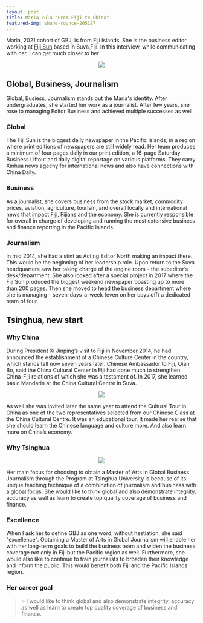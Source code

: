 ```yaml
---
layout: post
title: Maria Vula "From Fiji to China"
featured-img: shane-rounce-205187
---
```


Maria, 2021 cohort of GBJ, is from Fiji Islands. She is the business editor working at [Fiji Sun](https://fijisun.com.fj/) based in Suva,Fiji. 
In this interview, while communicating with her, I can get much closer to her 

<p align="center"><a href="https://www.linkpicture.com/view.php?img=LPic615837697d1681691808356"><img src="https://www.linkpicture.com/q/스크린샷-2021-10-02-오후-6.26.47.png" type="image"></a></p>

## Global, Business, Journalism 

Global, Busiess, Journalism stands out the Maria's identity. After undergraduates, she started her work as a journalist. After few years, she rose to managing Editor Business and achieved multiple successes as well. 

### Global 

The Fiji Sun is the biggest daily newspaper in the Pacific Islands, in a region where print editions of newspapers are still widely read. Her team produces a minimum of four pages daily in our print edition, a 16-page Saturday Business Liftout and daily digital reportage on various platforms. They carry Xinhua news agecny for international news and also have connections with China Daily. 

### Business

As a journalist, she covers business from the stock market, commodity prices, aviation, agriculture, tourism, and overall locally and international news that impact Fiji, Fijians and the economy. She is currently responsible for overall in charge of developing and running the most extensive business and finance reporting in the Pacific Islands.  

### Journalism 

 In mid 2014, she had a stint as Acting Editor North making an impact there. This would be the beginning of her leadership role. Upon return to the Suva headquarters saw her taking charge of the engine room – the subeditor’s desk/department. She also looked after a special project in 2017 where the Fiji Sun produced the biggest weekend newspaper boasting up to more than 200 pages. Then she moved to head the business department where she is managing – seven-days-a-week (even on her days off) a dedicated team of four.


## Tsinghua, new start 

### Why China

During President Xi Jinping’s visit to Fiji in November 2014, he had announced the establishment of a Chinese Culture Center in the country, which stands tall now seven years later. Chinese Ambassador to Fiji, Qian Bo, said the China Cultural Center in Fiji had done much to strengthen China-Fiji relations of which she was a testament of. In 2017, she learned basic Mandarin at the China Cultural Centre in Suva.

<p align="center"><a href="http://images.china.cn/attachement/jpg/site1007/20150716/001aa0ba3c161711532504.jpg"><img src="http://images.china.cn/attachement/jpg/site1007/20150716/001aa0ba3c161711532504.jpg" type="image"></a></p>

As well she was invited later the same year to attend the Cultural Tour in China as one of the two representatives selected from our Chinese Class at the China Cultural Centre. It was an educational tour. It made her realise that she should learn the Chinese language and culture more. And also learn more on China’s economy.


### Why Tsinghua 
<p align="center"><a href="https://www.tsinghua.edu.cn/en/image/xinjiatihuanjjide02.jpg"><img src="https://www.tsinghua.edu.cn/en/image/xinjiatihuanjjide02.jpg" type="image"></a></p>

Her main focus for choosing to obtain a Master of Arts in Global Business Journalism through the Program at Tsinghua University is because of its unique teaching technique of a combination of journalism and business with a global focus. She would like to think global and also demonstrate integrity, accuracy as well as learn to create top quality coverage of business and finance.

### Excellence 

When I ask her to define GBJ as one word, without hestiation, she said "excellence". Obtaining a Master of Arts in Global Journalism will enable her with her long-term goals to build the business team and widen the business coverage not only in Fiji but the Pacific region as well. Furthermore, she would also like to continue to train journalists to broaden their knowledge and inform the public. This would benefit both Fiji and the Pacific Islands region.

### Her career goal 

<Blockquote>
> I would like to think global and also demonstrate integrity, accuracy as well as learn to create top quality coverage of business and finance.
</Blockquote>



